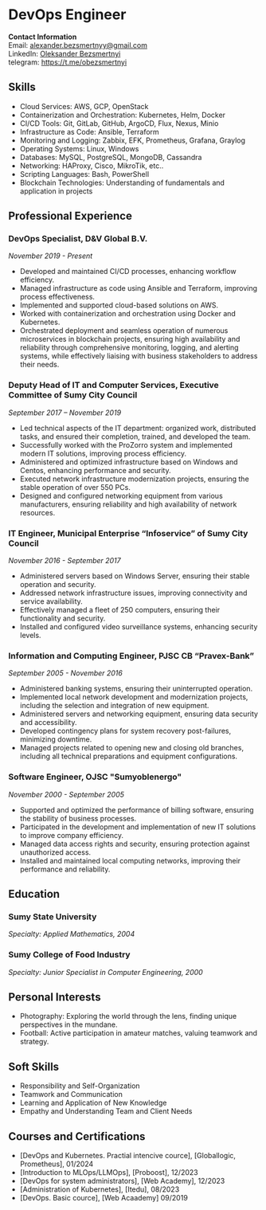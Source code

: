 # DevOps Engineer

**Contact Information**  
Email: alexander.bezsmertnyy@gmail.com  
LinkedIn: [Oleksander Bezsmertnyi](https://www.linkedin.com/in/oleksander-bezsmertnyi/)  
telegram: https://t.me/obezsmertnyi

## Skills

- Cloud Services: AWS, GCP, OpenStack
- Containerization and Orchestration: Kubernetes, Helm, Docker
- CI/CD Tools: Git, GitLab, GitHub, ArgoCD, Flux, Nexus, Minio
- Infrastructure as Code: Ansible, Terraform
- Monitoring and Logging: Zabbix, EFK, Prometheus, Grafana, Graylog
- Operating Systems: Linux, Windows
- Databases: MySQL, PostgreSQL, MongoDB, Cassandra
- Networking: HAProxy, Cisco, MikroTik, etc..
- Scripting Languages: Bash, PowerShell
- Blockchain Technologies: Understanding of fundamentals and application in projects

## Professional Experience
### DevOps Specialist, D&V Global B.V.
_November 2019 - Present_

- Developed and maintained CI/CD processes, enhancing workflow efficiency.
- Managed infrastructure as code using Ansible and Terraform, improving process effectiveness.
- Implemented and supported cloud-based solutions on AWS.
- Worked with containerization and orchestration using Docker and Kubernetes.
- Orchestrated deployment and seamless operation of numerous microservices in blockchain projects, ensuring high availability and reliability through comprehensive monitoring, logging, and alerting systems, while effectively liaising with business stakeholders to address their needs.

### Deputy Head of IT and Computer Services, Executive Committee of Sumy City Council
_September 2017 – November 2019_

- Led technical aspects of the IT department: organized work, distributed tasks, and ensured their completion, trained, and developed the team.
- Successfully worked with the ProZorro system and implemented modern IT solutions, improving process efficiency.
- Administered and optimized infrastructure based on Windows and Centos, enhancing performance and security.
- Executed network infrastructure modernization projects, ensuring the stable operation of over 550 PCs.
- Designed and configured networking equipment from various manufacturers, ensuring reliability and high availability of network resources.

### IT Engineer, Municipal Enterprise “Infoservice” of Sumy City Council
_November 2016 - September 2017_

- Administered servers based on Windows Server, ensuring their stable operation and security.
- Addressed network infrastructure issues, improving connectivity and service availability.
- Effectively managed a fleet of 250 computers, ensuring their functionality and security.
- Installed and configured video surveillance systems, enhancing security levels.

### Information and Computing Engineer, PJSC CB “Pravex-Bank”
_September 2005 - November 2016_

- Administered banking systems, ensuring their uninterrupted operation.
- Implemented local network development and modernization projects, including the selection and integration of new equipment.
- Administered servers and networking equipment, ensuring data security and accessibility.
- Developed contingency plans for system recovery post-failures, minimizing downtime.
- Managed projects related to opening new and closing old branches, including all technical preparations and equipment configurations.

### Software Engineer, OJSC "Sumyoblenergo"
_November 2000 - September 2005_
 - Supported and optimized the performance of billing software, ensuring the stability of business processes.
 - Participated in the development and implementation of new IT solutions to improve company efficiency.
 - Managed data access rights and security, ensuring protection against unauthorized access.
 - Installed and maintained local computing networks, improving their performance and reliability.

## Education

### Sumy State University

_Specialty: Applied Mathematics, 2004_

### Sumy College of Food Industry

_Specialty: Junior Specialist in Computer Engineering, 2000_

## Personal Interests

- Photography: Exploring the world through the lens, finding unique perspectives in the mundane.
- Football: Active participation in amateur matches, valuing teamwork and strategy.

## Soft Skills

- Responsibility and Self-Organization
- Teamwork and Communication
- Learning and Application of New Knowledge
- Empathy and Understanding Team and Client Needs

## Courses and Certifications

 - [DevOps and Kubernetes. Practial intencive cource], [Globallogic, Prometheus], 01/2024
 - [Introduction to MLOps/LLMOps], [Proboost], 12/2023
 - [DevOps for system administrators], [Web Academy], 12/2023
 - [Administration of Kubernetes], [Itedu], 08/2023
 - [DevOps. Basic cource], [Web Acaademy] 09/2019
    

